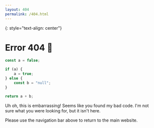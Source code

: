 ```yaml
---
layout: 404
permalink: /404.html
---
```


{: style="text-align: center"}
# Error 404 🚧

```js
const a = false;

if (a) {
    a = true;
} else {
    const b = "null";
}

return a + b;
```

Uh oh, this is embarrassing! Seems like you found my bad code. I'm not sure what you were looking for, but it isn't here.

Please use the navigation bar above to return to the main website.